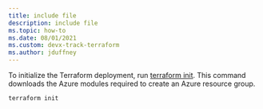```yaml
---
title: include file
description: include file
ms.topic: how-to
ms.date: 08/01/2021
ms.custom: devx-track-terraform
ms.author: jduffney
---
```


To initialize the Terraform deployment, run [terraform init](https://www.terraform.io/docs/commands/init.html). This command downloads the Azure modules required to create an Azure resource group.

```cmd
terraform init
```